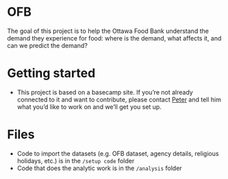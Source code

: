 # OFB
The goal of this project is to help the Ottawa Food Bank understand the demand they experience for food: where is the demand, what affects it, and can we predict the demand?

# Getting started
* This project is based on a basecamp site. If you’re not already connected to it and want to contribute, please contact [Peter](http://www.meetup.com/DataforGood-Ottawa/members/130946522/) and tell him what you’d like to work on and we’ll get you set up.

# Files
* Code to import the datasets (e.g. OFB dataset, agency details, religious holidays, etc.) is in the `/setup code` folder
* Code that does the analytic work is in the `/analysis` folder
